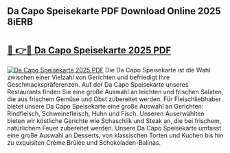 ## Da Capo Speisekarte PDF Download Online 2025 8iERB

# <h2><a href="http://gc8hgg.nevu.top/?p=Da+Capo+Speisekarte">🔗 👉🔴 Da Capo Speisekarte 2025 PDF</a></h2>

[![Da Capo Speisekarte 2025 PDF](https://i.imgur.com/dBaPXMq.png)](http://gc8hgg.nevu.top/?p=Da+Capo+Speisekarte)
Die Da Capo Speisekarte ist die Wahl zwischen einer Vielzahl von Gerichten und befriedigt Ihre Geschmackspräferenzen. Auf der Da Capo Speisekarte unseres Restaurants finden Sie eine große Auswahl an leichten und frischen Salaten, die aus frischem Gemüse und Obst zubereitet werden. Für Fleischliebhaber bietet unsere Da Capo Speisekarte eine große Auswahl an Gerichten: Rindfleisch, Schweinefleisch, Huhn und Fisch. Unseren Auserwählten bieten wir köstliche Gerichte wie Schaschlik und Steak an, die bei frischem, natürlichem Feuer zubereitet werden. Unsere Da Capo Speisekarte umfasst eine große Auswahl an Desserts, von klassischen Torten und Kuchen bis hin zu exquisiten Crème Brûlée und Schokoladen-Balinas.
